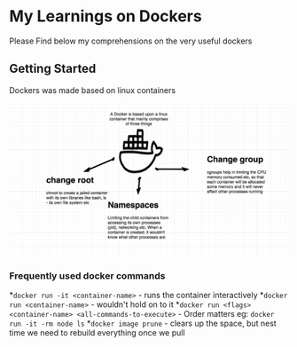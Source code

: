 # My Learnings on Dockers

Please Find below my comprehensions on the very useful dockers

## Getting Started

Dockers was made based on linux containers

![alt text](./docker-basic.png)

### Frequently used docker commands

*`docker run -it <container-name>` - runs the container interactively
*`docker run <container-name>` - wouldn't hold on to it
*`docker run <flags> <container-name> <all-commands-to-execute>` - Order matters eg: `docker run -it -rm node ls`
*`docker image prune` - clears up the space, but nest time we need to rebuild everything once we pull


